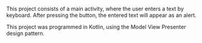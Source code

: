 This project consists of a main activity, where the user enters a text by keyboard. After pressing the button, the entered text will appear as an alert.

This project was programmed in Kotlin, using the Model View Presenter design pattern.
